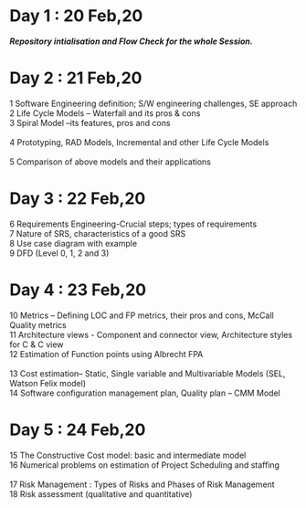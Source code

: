 # Day 1 : 20 Feb,20
***Repository intialisation and Flow Check for the whole Session.<br>***

# Day 2 : 21 Feb,20
1	Software Engineering definition; S/W engineering challenges, SE approach	<br>
2	Life Cycle Models – Waterfall and its pros & cons	<br>
3	Spiral Model –its features, pros and cons	<br>	
4	Prototyping, RAD Models, Incremental and other Life Cycle Models	<br>	
5	Comparison of above models and their applications	<br>

# Day 3 : 22 Feb,20
6	Requirements Engineering-Crucial steps;  types of requirements	<br> 
7	Nature of SRS, characteristics of a good SRS	<br>
8	Use case diagram with example	<br>
9	DFD (Level 0, 1, 2 and 3)	<br>	

# Day 4 : 23 Feb,20
10	Metrics – Defining LOC and FP metrics, their pros and cons, McCall Quality metrics	<br>
11	Architecture views - Component and connector view, Architecture styles for C & C view	<br>
12	Estimation of Function points using Albrecht FPA 	<br>	
13	Cost estimation– Static, Single variable and Multivariable Models (SEL, Watson Felix model)	<br>
14	Software configuration management plan, Quality plan – CMM Model 	<br>

# Day 5 : 24 Feb,20
15	The Constructive Cost model: basic and intermediate model		<br>
16	Numerical problems on estimation of Project Scheduling and staffing	<br> 	
17	Risk Management : Types of Risks and Phases of Risk Management	<br>
18	Risk assessment (qualitative and quantitative)	<br>
